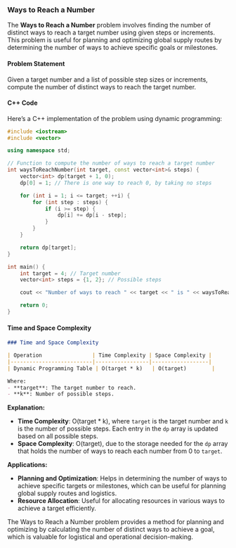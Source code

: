 ### Ways to Reach a Number

The **Ways to Reach a Number** problem involves finding the number of distinct ways to reach a target number using given steps or increments. This problem is useful for planning and optimizing global supply routes by determining the number of ways to achieve specific goals or milestones.

#### Problem Statement

Given a target number and a list of possible step sizes or increments, compute the number of distinct ways to reach the target number.

#### C++ Code

Here’s a C++ implementation of the problem using dynamic programming:

```cpp
#include <iostream>
#include <vector>

using namespace std;

// Function to compute the number of ways to reach a target number
int waysToReachNumber(int target, const vector<int>& steps) {
    vector<int> dp(target + 1, 0);
    dp[0] = 1; // There is one way to reach 0, by taking no steps

    for (int i = 1; i <= target; ++i) {
        for (int step : steps) {
            if (i >= step) {
                dp[i] += dp[i - step];
            }
        }
    }

    return dp[target];
}

int main() {
    int target = 4; // Target number
    vector<int> steps = {1, 2}; // Possible steps

    cout << "Number of ways to reach " << target << " is " << waysToReachNumber(target, steps) << endl;

    return 0;
}
```

#### Time and Space Complexity

```markdown
### Time and Space Complexity

| Operation                | Time Complexity | Space Complexity |
|--------------------------|-----------------|------------------|
| Dynamic Programming Table | O(target * k)   | O(target)        |

Where:
- **target**: The target number to reach.
- **k**: Number of possible steps.

```

**Explanation:**
- **Time Complexity**: O(target * k), where `target` is the target number and `k` is the number of possible steps. Each entry in the `dp` array is updated based on all possible steps.
- **Space Complexity**: O(target), due to the storage needed for the `dp` array that holds the number of ways to reach each number from 0 to `target`.

**Applications:**
- **Planning and Optimization**: Helps in determining the number of ways to achieve specific targets or milestones, which can be useful for planning global supply routes and logistics.
- **Resource Allocation**: Useful for allocating resources in various ways to achieve a target efficiently.

The Ways to Reach a Number problem provides a method for planning and optimizing by calculating the number of distinct ways to achieve a goal, which is valuable for logistical and operational decision-making.
